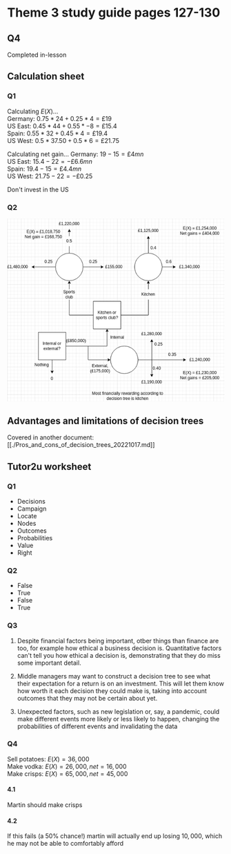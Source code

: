 # Theme 3 study guide pages 127-130

## Q4

Completed in-lesson

## Calculation sheet

### Q1

Calculating $E(X)$...  
Germany: $0.75 * 24 + 0.25 * 4 = £19$  
US East: $0.45 * 44 + 0.55 * -8 = £15.4$  
Spain: $0.55 * 32 + 0.45 * 4 = £19.4$  
US West: $0.5 * 37.50 + 0.5 * 6 = £21.75$

Calculating net gain...
Germany: $19 - 15 = £4mn$  
US East: $15.4 - 22 = -£6.6mn$  
Spain: $19.4 - 15 = £4.4mn$  
US West: $21.75 - 22 = -£0.25$

Don't invest in the US

### Q2

![Question 2](./Decision_trees_study_guide_128.png)

## Advantages and limitations of decision trees

Covered in another document: [[./Pros_and_cons_of_decision_trees_20221017.md]]

## Tutor2u worksheet

### Q1

- Decisions
- Campaign
- Locate
- Nodes
- Outcomes
- Probabilities
- Value
- Right

### Q2

- False
- True
- False
- True

### Q3

1. Despite financial factors being important, otber things than finance are too,
   for example how ethical a business decision is. Quantitative factors can't
   tell you how ethical a decision is, demonstrating that they do miss some
   important detail.

2. Middle managers may want to construct a decision tree to see what their
   expectation for a return is on an investment. This will let them know how
   worth it each decision they could make is, taking into account outcomes that
   they may not be certain about yet.

3. Unexpected factors, such as new legislation or, say, a pandemic, could make
   different events more likely or less likely to happen, changing the
   probabilities of different events and invalidating the data

### Q4

Sell potatoes: $E(X) = 36,000$  
Make vodka: $E(X) = 26,000, net = 16,000$  
Make crisps: $E(X) = 65,000, net = 45,000$  

#### 4.1

Martin should make crisps

#### 4.2

If this fails (a 50% chance!) martin will actually end up losing $10,000$, which
he may not be able to comfortably afford
